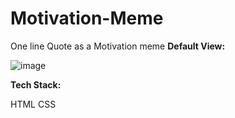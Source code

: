 # Motivation-Meme
One line Quote as a Motivation meme
**Default View:**

![image](https://github.com/Vikashiniravi97/Motivation-Meme/assets/128639619/201988ee-0394-46dd-a15c-9ed2a7f359f3)

**Tech Stack:**

HTML
CSS
